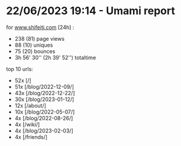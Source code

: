 # 22/06/2023 19:14 - Umami report
for www.shifeiti.com [24h] :

 - 238 (81) page views
 - 88 (10) uniques
 - 75 (20) bounces
 - 3h 56' 30'' (2h 39' 52'') totaltime


top 10 urls:
 - 52x [/]
 - 51x [/blog/2022-12-09/]
 - 43x [/blog/2022-12-22/]
 - 30x [/blog/2023-01-12/]
 - 12x [/about/]
 - 10x [/blog/2022-05-07/]
 - 4x [/blog/2022-08-26/]
 - 4x [/wiki/]
 - 4x [/blog/2023-02-03/]
 - 4x [/friends/]


